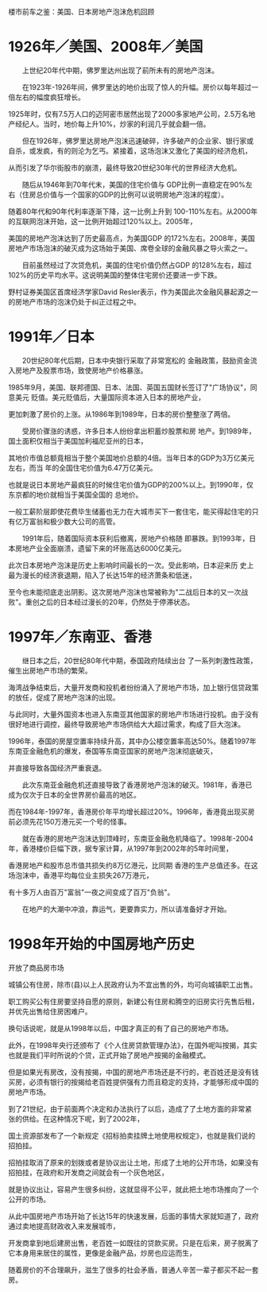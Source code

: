 楼市前车之鉴：美国、日本房地产泡沫危机回顾

# 1926年／美国、2008年／美国

　　上世纪20年代中期，佛罗里达州出现了前所未有的房地产泡沫。

　　在1923年-1926年间，佛罗里达的地价出现了惊人的升幅。房价以每年超过一倍左右的幅度疯狂增长。
   
   1925年时，仅有7.5万人口的迈阿密市居然出现了2000多家地产公司，2.5万名地产经纪人。当时，地价每上升10%，炒家的利润几乎就会翻一倍。

　　但在1926年，佛罗里达房地产泡沫迅速破碎，许多破产的企业家、银行家或自杀，或发疯，有的则沦为乞丐。紧接着，这场泡沫又激化了美国的经济危机，
   
   从而引发了华尔街股市的崩溃，最终导致20世纪30年代的世界经济大危机。

　　随后从1946年到70年代末，美国的住宅价值与 GDP比例一直稳定在90%左右（住房总价值与一个国家的GDP的比例可以说明房地产泡沫的程度）。
   
   随着80年代和90年代利率逐渐下降，这一比例上升到 100-110%左右。从2000年的互联网泡沫开始，这一比例开始超过120%以上。2005年，
   
   美国的房地产泡沫达到了历史最高点，为美国GDP 的172%左右。2008年，美国房地产市场泡沫的破灭成为这场始于美国、席卷全球的金融风暴之导火索之一。

　　目前虽然经过了次贷危机，美国的住宅价值仍然占GDP 的128%左右，超过102%的历史平均水平。这说明美国的整体住宅房价还要进一步下跌。

   野村证券美国区首席经济学家David Resler表示，作为美国此次金融风暴起源之一的房地产市场的泡沫仍处于纠正过程之中。
　　

# 1991年／日本

　　20世纪80年代后期，日本中央银行采取了非常宽松的 金融政策，鼓励资金流入房地产及股票市场，致使房地产价格暴涨。

   1985年9月，美国、联邦德国、日本、法国、英国五国财长签订了"广场协议"，同意美元 贬值。美元贬值后，大量国际资本进入日本的房地产业，
   
   更加刺激了房价的上涨。从1986年到1989年，日本的房价整整涨了两倍。

　　受房价骤涨的诱惑，许多日本人纷纷拿出积蓄炒股票和房 地产。到1989年，国土面积仅相当于美国加利福尼亚州的日本，

   其地价市值总额竟相当于整个美国地价总额的4倍。当年日本的GDP为3万亿美元左右，而当 年的全国住宅价值为6.47万亿美元。
   
   也就是说日本房地产最疯狂的时候住宅价值为GDP的200%以上。到1990年，仅东京都的地价就相当于美国全国的 总地价。
   
   一般工薪阶层即使花费毕生储蓄也无力在大城市买下一套住宅，能买得起住宅的只有亿万富翁和极少数大公司的高管。

　　1991年后，随着国际资本获利后撤离，房地产价格随 即暴跌。到1993年，日本房地产业全面崩溃，遗留下来的坏账高达6000亿美元。

   此次日本房地产泡沫是历史上影响时间最长的一次。受此影响，日本迎来历 史上最为漫长的经济衰退期，陷入了长达15年的经济萧条和低迷，
   
   至今也未能彻底走出阴影。这次房地产泡沫也常被称为"二战后日本的又一次战败"。重创之后的日本经过漫长的20年，仍然处于停滞状态。　

# 1997年／东南亚、香港

　　继日本之后，20世纪80年代中期，泰国政府陆续出台 了一系列刺激性政策，催生出房地产市场的繁荣。

   海湾战争结束后，大量开发商和投机者纷纷涌入了房地产市场，加上银行信贷政策的放任，促成了房地产泡沫的出现。
   
   与此同时，大量外国资本也进入东南亚其他国家的房地产市场进行投机。由于没有很好地进行调控，最终导致房地产市场供给大大超过需求，构成了巨大泡沫。 
   
   1996年，泰国的房屋空置率持续升高，其中办公楼空置率高达50%。随着1997年东南亚金融危机的爆发，泰国等东南亚国家的房地产泡沫彻底破灭，
   
   并直接导致各国经济严重衰退。

　　此次东南亚金融危机还直接导致了香港房地产泡沫的破灭。1981年，香港已成为仅次于日本的全世界房价最高的地区。

   而在1984年-1997年，香港房价年平均增长超过20%。1996年，香港竟出现买房前必须先花150万港元买一个号的怪事。

　　就在香港的房地产泡沫达到顶峰时，东南亚金融危机降临了。1998年-2004年，香港楼价巨幅下跌，据专家计算，从1997年到2002年的5年时间里，

   香港房地产和股市总市值共损失约8万亿港元，比同期 香港的生产总值还多。在这场泡沫中，香港平均每位业主损失267万港元，
   
   有十多万人由百万"富翁"一夜之间变成了百万"负翁"。　

　　在地产的大潮中冲浪，靠运气，更要靠实力，所以请准备好才开始。


# 1998年开始的中国房地产历史 

开放了商品房市场

城镇公有住房，除市(县)以上人民政府认为不宜出售的外，均可向城镇职工出售。

职工购买公有住房要坚持自愿的原则，新建公有住房和腾空的旧房实行先售后租，并优先出售给住房困难户。

换句话说呢，就是从1998年以后，中国才真正的有了自己的房地产市场。

此外，在1998年央行还颁布了《个人住房贷款管理办法》，在国外呢叫按揭，其实也就是我们平时所说的个贷，正式开始了房地产按揭的金融模式。

但是如果光有房改，没有按揭，中国的房地产市场还是不行的，老百姓还是没有钱买房，必须有银行的按揭给老百姓提供强有力而且稳定的支持，才能够形成中国的房地产市场。

到了21世纪，由于前面两个决定和办法执行了以后，造成了了土地方面的非常紧张的供给。在这种情况下呢，到了2002年，

国土资源部发布了一个新规定《招标拍卖挂牌土地使用权规定》，也就是我们说的招拍挂。

招拍挂取消了原来的划拨或者是协议出让土地，形成了土地的公开市场，如果没有招拍挂，在政府和开发商之间就会有一个灰色地区，

就是协议出让，容易产生很多纠纷，这就显得不公平，就此把土地市场推向了一个公开的市场。

从此中国房地产市场开始了长达15年的快速发展，后面的事情大家就知道了，政府通过卖地提高财政收入来发展城市，

开发商拿到地后建房出售，老百姓一如既往的贷款买房。只是在后来，房子脱离了它本身用来居住的属性，更像是金融产品，炒房也应运而生，

随着房价的不合理飙升，滋生了很多的社会矛盾，普通人辛苦一辈子都买不起一套房。